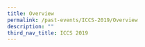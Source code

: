 ```yaml
---
title: Overview
permalink: /past-events/ICCS-2019/Overview
description: ""
third_nav_title: ICCS 2019
---
```

